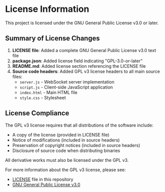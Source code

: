 # License Information

This project is licensed under the GNU General Public License v3.0 or later.

## Summary of License Changes

1. **LICENSE file**: Added a complete GNU General Public License v3.0 text file
2. **package.json**: Added license field indicating "GPL-3.0-or-later"
3. **README.md**: Added license section referencing the LICENSE file
4. **Source code headers**: Added GPL v3 license headers to all main source files:
   - `server.js` - WebSocket server implementation
   - `script.js` - Client-side JavaScript application
   - `index.html` - Main HTML file
   - `style.css` - Stylesheet

## License Compliance

The GPL v3 license requires that all distributions of the software include:
- A copy of the license (provided in LICENSE file)
- Notice of modifications (included in source headers)
- Preservation of copyright notices (included in source headers)
- Disclosure of source code when distributing binaries

All derivative works must also be licensed under the GPL v3.

For more information about the GPL v3 license, please see:
- [LICENSE](LICENSE) file in this repository
- [GNU General Public License v3.0](https://www.gnu.org/licenses/gpl-3.0.en.html)